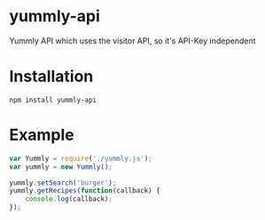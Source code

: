# yummly-api
Yummly API which uses the visitor API, so it's API-Key independent

# Installation
```
npm install yummly-api
```

# Example
```js
var Yummly = require('./yummly.js');
var yummly = new Yummly();

yummly.setSearch('burger');
yummly.getRecipes(function(callback) {
    console.log(callback);
});
```
